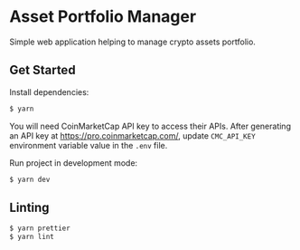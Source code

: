 # Asset Portfolio Manager

Simple web application helping to manage crypto assets portfolio.

## Get Started

Install dependencies:

```sh
$ yarn
```

You will need CoinMarketCap API key to access their APIs.
After generating an API key at https://pro.coinmarketcap.com/, update `CMC_API_KEY` environment variable value in the `.env` file.

Run project in development mode:

```sh
$ yarn dev
```

## Linting

```sh
$ yarn prettier
$ yarn lint
```
